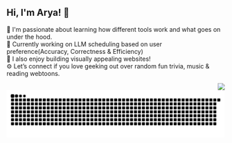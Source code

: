 ## Hi, I'm Arya! 👋

🧠 I'm passionate about learning how different tools work and what goes on under the hood.  
🌱 Currently working on LLM scheduling based on user preference(Accuracy, Correctness & Efficiency)  
🎨 I also enjoy building visually appealing websites!  
⚙️ Let’s connect if you love geeking out over random fun trivia, music & reading webtoons.

<img align="right" src="https://github-readme-stats.vercel.app/api/top-langs/?username=kirbynuggets&theme=codeSTACKr&hide_border=false&include_all_commits=true&count_private=true&layout=compact"/>

<img src="https://raw.githubusercontent.com/kirbynuggets/kirbynuggets/output/snake.svg" alt="Snake animation" />
